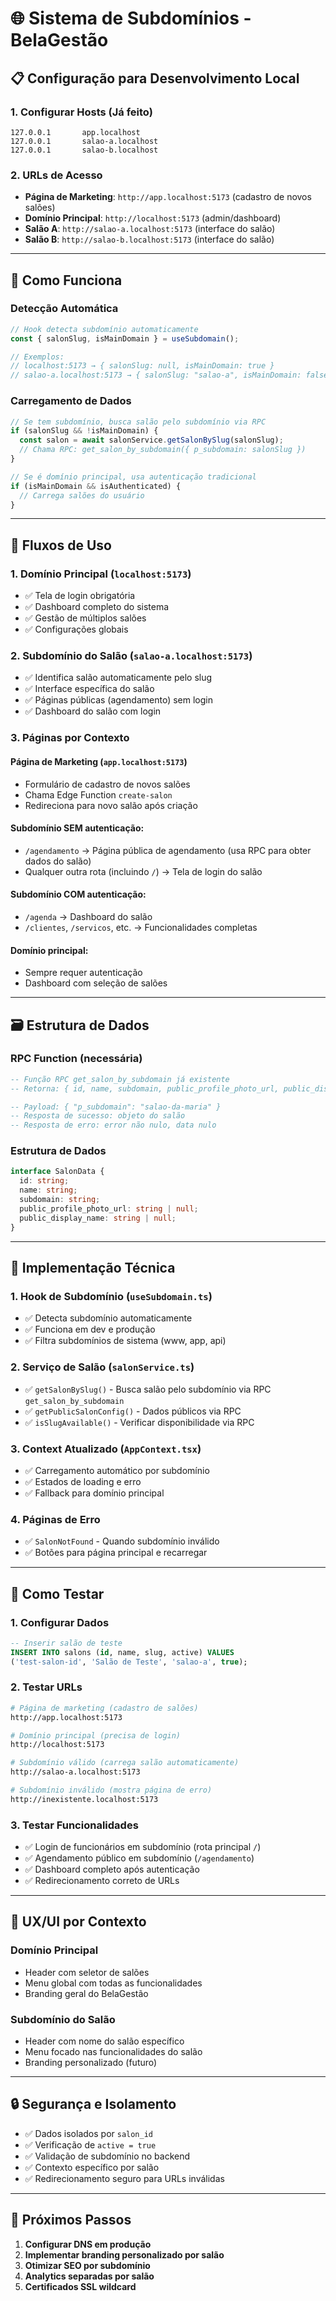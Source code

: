 # 🌐 Sistema de Subdomínios - BelaGestão

## 📋 **Configuração para Desenvolvimento Local**

### **1. Configurar Hosts (Já feito)**
```
127.0.0.1       app.localhost
127.0.0.1       salao-a.localhost  
127.0.0.1       salao-b.localhost
```

### **2. URLs de Acesso**
- **Página de Marketing**: `http://app.localhost:5173` (cadastro de novos salões)
- **Domínio Principal**: `http://localhost:5173` (admin/dashboard)
- **Salão A**: `http://salao-a.localhost:5173` (interface do salão)
- **Salão B**: `http://salao-b.localhost:5173` (interface do salão)

---

## 🔧 **Como Funciona**

### **Detecção Automática**
```typescript
// Hook detecta subdomínio automaticamente
const { salonSlug, isMainDomain } = useSubdomain();

// Exemplos:
// localhost:5173 → { salonSlug: null, isMainDomain: true }
// salao-a.localhost:5173 → { salonSlug: "salao-a", isMainDomain: false }
```

### **Carregamento de Dados**
```typescript
// Se tem subdomínio, busca salão pelo subdomínio via RPC
if (salonSlug && !isMainDomain) {
  const salon = await salonService.getSalonBySlug(salonSlug);
  // Chama RPC: get_salon_by_subdomain({ p_subdomain: salonSlug })
}

// Se é domínio principal, usa autenticação tradicional
if (isMainDomain && isAuthenticated) {
  // Carrega salões do usuário
}
```

---

## 🎯 **Fluxos de Uso**

### **1. Domínio Principal** (`localhost:5173`)
- ✅ Tela de login obrigatória
- ✅ Dashboard completo do sistema
- ✅ Gestão de múltiplos salões
- ✅ Configurações globais

### **2. Subdomínio do Salão** (`salao-a.localhost:5173`)
- ✅ Identifica salão automaticamente pelo slug
- ✅ Interface específica do salão
- ✅ Páginas públicas (agendamento) sem login
- ✅ Dashboard do salão com login

### **3. Páginas por Contexto**

#### **Página de Marketing** (`app.localhost:5173`)
- Formulário de cadastro de novos salões
- Chama Edge Function `create-salon`
- Redireciona para novo salão após criação

#### **Subdomínio SEM autenticação:**
- `/agendamento` → Página pública de agendamento (usa RPC para obter dados do salão)
- Qualquer outra rota (incluindo `/`) → Tela de login do salão

#### **Subdomínio COM autenticação:**
- `/agenda` → Dashboard do salão
- `/clientes`, `/servicos`, etc. → Funcionalidades completas

#### **Domínio principal:**
- Sempre requer autenticação
- Dashboard com seleção de salões

---

## 🗃️ **Estrutura de Dados**

### **RPC Function** (necessária)
```sql
-- Função RPC get_salon_by_subdomain já existente
-- Retorna: { id, name, subdomain, public_profile_photo_url, public_display_name }

-- Payload: { "p_subdomain": "salao-da-maria" }
-- Resposta de sucesso: objeto do salão
-- Resposta de erro: error não nulo, data nulo
```

### **Estrutura de Dados**
```typescript
interface SalonData {
  id: string;
  name: string;
  subdomain: string;
  public_profile_photo_url: string | null;
  public_display_name: string | null;
}
```

---

## 🚀 **Implementação Técnica**

### **1. Hook de Subdomínio** (`useSubdomain.ts`)
- ✅ Detecta subdomínio automaticamente
- ✅ Funciona em dev e produção
- ✅ Filtra subdomínios de sistema (www, app, api)

### **2. Serviço de Salão** (`salonService.ts`)
- ✅ `getSalonBySlug()` - Busca salão pelo subdomínio via RPC `get_salon_by_subdomain`
- ✅ `getPublicSalonConfig()` - Dados públicos via RPC
- ✅ `isSlugAvailable()` - Verificar disponibilidade via RPC

### **3. Context Atualizado** (`AppContext.tsx`)
- ✅ Carregamento automático por subdomínio
- ✅ Estados de loading e erro
- ✅ Fallback para domínio principal

### **4. Páginas de Erro**
- ✅ `SalonNotFound` - Quando subdomínio inválido
- ✅ Botões para página principal e recarregar

---

## 🧪 **Como Testar**

### **1. Configurar Dados**
```sql
-- Inserir salão de teste
INSERT INTO salons (id, name, slug, active) VALUES 
('test-salon-id', 'Salão de Teste', 'salao-a', true);
```

### **2. Testar URLs**
```bash
# Página de marketing (cadastro de salões)
http://app.localhost:5173

# Domínio principal (precisa de login)
http://localhost:5173

# Subdomínio válido (carrega salão automaticamente)  
http://salao-a.localhost:5173

# Subdomínio inválido (mostra página de erro)
http://inexistente.localhost:5173
```

### **3. Testar Funcionalidades**
- ✅ Login de funcionários em subdomínio (rota principal `/`)
- ✅ Agendamento público em subdomínio (`/agendamento`)
- ✅ Dashboard completo após autenticação
- ✅ Redirecionamento correto de URLs

---

## 🎨 **UX/UI por Contexto**

### **Domínio Principal**
- Header com seletor de salões
- Menu global com todas as funcionalidades
- Branding geral do BelaGestão

### **Subdomínio do Salão**
- Header com nome do salão específico
- Menu focado nas funcionalidades do salão
- Branding personalizado (futuro)

---

## 🔒 **Segurança e Isolamento**

- ✅ Dados isolados por `salon_id`
- ✅ Verificação de `active = true`
- ✅ Validação de subdomínio no backend
- ✅ Contexto específico por salão
- ✅ Redirecionamento seguro para URLs inválidas

---

## 🔄 **Próximos Passos**

1. **Configurar DNS em produção**
2. **Implementar branding personalizado por salão**
3. **Otimizar SEO por subdomínio**
4. **Analytics separadas por salão**
5. **Certificados SSL wildcard** 
